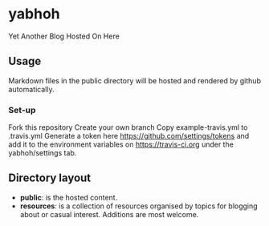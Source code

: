 # yabhoh
Yet Another Blog Hosted On Here

## Usage
Markdown files in the public directory will be hosted and rendered by github automatically.

### Set-up
Fork this repository
Create your own branch
Copy example-travis.yml to .travis.yml
Generate a token here https://github.com/settings/tokens
and add it to the environment variables on https://travis-ci.org under the yabhoh/settings tab.

## Directory layout
- __public__: is the hosted content.
- __resources__: is a collection of resources organised by topics for blogging about or casual interest. Additions are most welcome.
